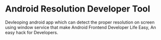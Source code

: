 # Android Resolution Developer Tool
Devleoping android app which can detect the proper resolution on screen using window service that make Android Frontend Developer Life Easy, An easy hack for Developers.
